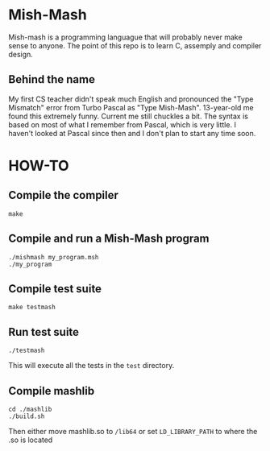 # Mish-Mash

Mish-mash is a programming languague that will probably never make sense to anyone. The point of this repo is to learn C, assemply and compiler design.

## Behind the name

My first CS teacher didn't speak much English and pronounced the "Type Mismatch" error from Turbo Pascal as "Type Mish-Mash". 13-year-old me found this extremely funny. Current me still chuckles a bit. The syntax is based on most of what I remember from Pascal, which is very little. I haven't looked at Pascal since then and I don't plan to start any time soon.

# HOW-TO

## Compile the compiler

```
make
```

## Compile and run a Mish-Mash program

```
./mishmash my_program.msh
./my_program
```

## Compile test suite

```
make testmash
```

## Run test suite

```
./testmash
```

This will execute all the tests in the `test` directory.

## Compile mashlib

```
cd ./mashlib
./build.sh
```

Then either move mashlib.so to `/lib64` or set `LD_LIBRARY_PATH` to where the .so is located
